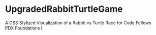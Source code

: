 UpgradedRabbitTurtleGame
========================

A CSS Stylized Visualization of a Rabbit vs Turtle Race for Code Fellows PDX Foundations I
